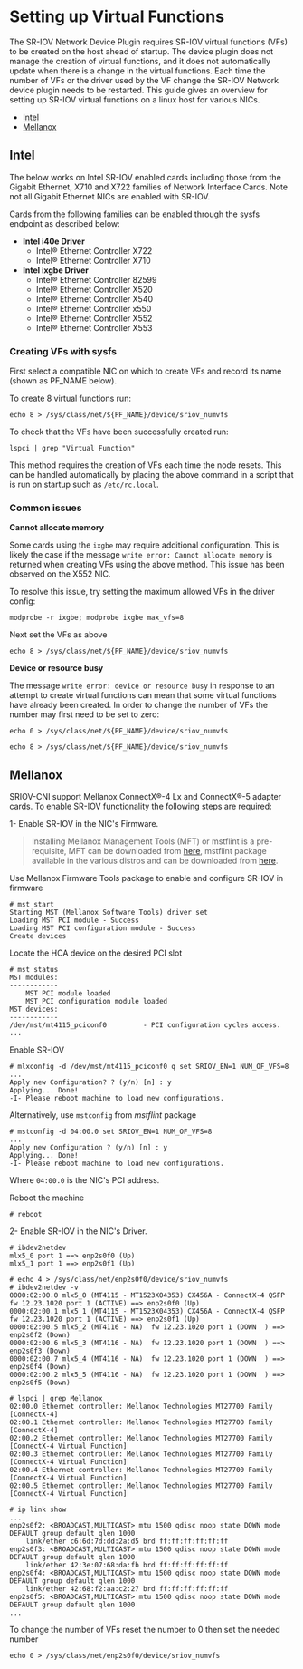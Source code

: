 # Setting up Virtual Functions

The SR-IOV Network Device Plugin requires SR-IOV virtual functions (VFs) to be created on the host ahead of startup. The device plugin does not manage the creation of virtual functions, and it does not automatically update when there is a change in the virtual functions. Each time the number of VFs or the driver used by the VF change the SR-IOV Network device plugin needs to be restarted. 
This guide gives an overview for setting up SR-IOV virtual functions on a linux host for various NICs. 

  * [Intel](#intel)
  * [Mellanox](#mellanox)

## Intel
The below works on Intel SR-IOV enabled cards including those from the Gigabit Ethernet, X710 and X722 families of Network Interface Cards. Note not all Gigabit Ethernet NICs are enabled with SR-IOV.

Cards from the following families can be enabled through the sysfs endpoint as described below:
* **Intel i40e Driver**
	* Intel® Ethernet Controller X722 
	* Intel® Ethernet Controller X710
* **Intel ixgbe Driver** 
	* Intel® Ethernet Controller 82599
	* Intel® Ethernet Controller X520
	* Intel® Ethernet Controller X540
	* Intel® Ethernet Controller x550
	* Intel® Ethernet Controller X552
	* Intel® Ethernet Controller X553

### Creating VFs with sysfs
First select a compatible NIC on which to create VFs and record its name (shown as PF_NAME below). 

To create 8 virtual functions run:
```
echo 8 > /sys/class/net/${PF_NAME}/device/sriov_numvfs
```
To check that the VFs have been successfully created run:

```
lspci | grep "Virtual Function"
``` 

This method requires the creation of VFs each time the node resets. This can be handled automatically by placing the above command in a script that is run on startup such as `/etc/rc.local`.

### Common issues

**Cannot allocate memory**

Some cards using the `ixgbe` may require additional configuration. This is likely the case if the message `write error: Cannot allocate memory` is returned when creating VFs using the above method. This issue has been observed on the X552 NIC. 

To resolve this issue, try setting the maximum allowed VFs in the driver config:

``` 
modprobe -r ixgbe; modprobe ixgbe max_vfs=8
```
Next set the VFs as above

```
echo 8 > /sys/class/net/${PF_NAME}/device/sriov_numvfs
```
**Device or resource busy**

The message `write error: device or resource busy` in response to an attempt to create virtual functions can mean that some virtual functions have already been created. In order to change the number of VFs the number may first need to be set to zero: 

```
echo 0 > /sys/class/net/${PF_NAME}/device/sriov_numvfs

echo 8 > /sys/class/net/${PF_NAME}/device/sriov_numvfs
```

## Mellanox
SRIOV-CNI support Mellanox ConnectX®-4 Lx and ConnectX®-5 adapter cards.
To enable SR-IOV functionality the following steps are required:

1- Enable SR-IOV in the NIC's Firmware.

> Installing Mellanox Management Tools (MFT) or mstflint is a pre-requisite, MFT can be downloaded from [here](http://www.mellanox.com/page/management_tools), mstflint package available in the various distros and can be downloaded from [here](https://github.com/Mellanox/mstflint).

Use Mellanox Firmware Tools package to enable and configure SR-IOV in firmware

```
# mst start
Starting MST (Mellanox Software Tools) driver set
Loading MST PCI module - Success
Loading MST PCI configuration module - Success
Create devices
```

Locate the HCA device on the desired PCI slot

```
# mst status
MST modules:
------------
    MST PCI module loaded
    MST PCI configuration module loaded
MST devices:
------------
/dev/mst/mt4115_pciconf0         - PCI configuration cycles access.
...
```

Enable SR-IOV

```
# mlxconfig -d /dev/mst/mt4115_pciconf0 q set SRIOV_EN=1 NUM_OF_VFS=8
...
Apply new Configuration? ? (y/n) [n] : y
Applying... Done!
-I- Please reboot machine to load new configurations.
```

Alternatively, use `mstconfig` from _mstflint_ package

```
# mstconfig -d 04:00.0 set SRIOV_EN=1 NUM_OF_VFS=8
...
Apply new Configuration ? (y/n) [n] : y
Applying... Done!
-I- Please reboot machine to load new configurations.
```

Where `04:00.0` is the NIC's PCI address.

Reboot the machine
```
# reboot
```

2- Enable SR-IOV in the NIC's Driver.

```
# ibdev2netdev
mlx5_0 port 1 ==> enp2s0f0 (Up)
mlx5_1 port 1 ==> enp2s0f1 (Up)

# echo 4 > /sys/class/net/enp2s0f0/device/sriov_numvfs
# ibdev2netdev -v
0000:02:00.0 mlx5_0 (MT4115 - MT1523X04353) CX456A - ConnectX-4 QSFP fw 12.23.1020 port 1 (ACTIVE) ==> enp2s0f0 (Up)
0000:02:00.1 mlx5_1 (MT4115 - MT1523X04353) CX456A - ConnectX-4 QSFP fw 12.23.1020 port 1 (ACTIVE) ==> enp2s0f1 (Up)
0000:02:00.5 mlx5_2 (MT4116 - NA)  fw 12.23.1020 port 1 (DOWN  ) ==> enp2s0f2 (Down)
0000:02:00.6 mlx5_3 (MT4116 - NA)  fw 12.23.1020 port 1 (DOWN  ) ==> enp2s0f3 (Down)
0000:02:00.7 mlx5_4 (MT4116 - NA)  fw 12.23.1020 port 1 (DOWN  ) ==> enp2s0f4 (Down)
0000:02:00.2 mlx5_5 (MT4116 - NA)  fw 12.23.1020 port 1 (DOWN  ) ==> enp2s0f5 (Down)

# lspci | grep Mellanox
02:00.0 Ethernet controller: Mellanox Technologies MT27700 Family [ConnectX-4]
02:00.1 Ethernet controller: Mellanox Technologies MT27700 Family [ConnectX-4]
02:00.2 Ethernet controller: Mellanox Technologies MT27700 Family [ConnectX-4 Virtual Function]
02:00.3 Ethernet controller: Mellanox Technologies MT27700 Family [ConnectX-4 Virtual Function]
02:00.4 Ethernet controller: Mellanox Technologies MT27700 Family [ConnectX-4 Virtual Function]
02:00.5 Ethernet controller: Mellanox Technologies MT27700 Family [ConnectX-4 Virtual Function]

# ip link show
...
enp2s0f2: <BROADCAST,MULTICAST> mtu 1500 qdisc noop state DOWN mode DEFAULT group default qlen 1000
    link/ether c6:6d:7d:dd:2a:d5 brd ff:ff:ff:ff:ff:ff
enp2s0f3: <BROADCAST,MULTICAST> mtu 1500 qdisc noop state DOWN mode DEFAULT group default qlen 1000
    link/ether 42:3e:07:68:da:fb brd ff:ff:ff:ff:ff:ff
enp2s0f4: <BROADCAST,MULTICAST> mtu 1500 qdisc noop state DOWN mode DEFAULT group default qlen 1000
    link/ether 42:68:f2:aa:c2:27 brd ff:ff:ff:ff:ff:ff
enp2s0f5: <BROADCAST,MULTICAST> mtu 1500 qdisc noop state DOWN mode DEFAULT group default qlen 1000
...
```

To change the number of VFs reset the number to 0 then set the needed number

```
echo 0 > /sys/class/net/enp2s0f0/device/sriov_numvfs
```

